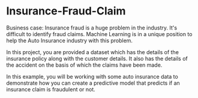 # Insurance-Fraud-Claim
Business case:
Insurance fraud is a huge problem in the industry. It's difficult to identify fraud claims. Machine Learning is in a unique position to help the Auto Insurance industry with this problem.

In this project, you are provided a dataset which has the details of the insurance policy along with the customer details. It also has the details of the accident on the basis of which the claims have been made. 

In this example, you will be working with some auto insurance data to demonstrate how you can create a predictive model that predicts if an insurance claim is fraudulent or not. 
